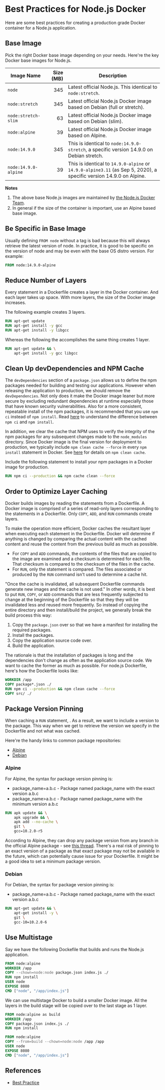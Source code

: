 # Best Practices for Node.js Docker

Here are some best practices for creating a production grade Docker container for a Node.js application.

## Base Image

Pick the right Docker base image depending on your needs. Here're the key Docker base images for Node.js.

| Image Name           | Size (MB) | Description  |
|----------------------|----------:|--------------|
| `node`               |       345 | Latest official Node.js. This identical to `node:stretch`. |
| `node:stretch`       |       345 | Latest official Node.js Docker image based on Debian (full or stretch). |
| `node:stretch-slim`  |        63 | Latest official Node.js Docker image based on Debian (slim). |
| `node:alpine`        |        39 | Latest official Node.js Docker image based on Alpine. |
| `node:14.9.0`        |       345 | This  is identical to `node:14.9.0-stretch`, a specific version 14.9.0 on Debian stretch. |
| `node:14.9.0-alpine` |        39 | This is identical to `14.9.0-alpine` or `14.9.0-alpine3.11` (as Sep 5, 2020), a specific version 14.9.0 on Alpine. |

**Notes**

1. The above base Node.js images are maintained by [the Node.js Docker Team](https://hub.docker.com/_/node).
1. In general if the size of the container is important, use an Alpine based base image.

## Be Specific in Base Image

Usually defining `FROM node` without a tag is bad because this will always retrieve the latest version of node. In practice, it is good to be specific on the version of node and may be even with the base OS distro version. For example:

```dockerfile
FROM node:14.9.0-alpine
```

## Reduce Number of Layers

Every statement in a Dockerfile creates a layer in the Docker container. And each layer takes up space. With more layers, the size of the Docker image increases. 

The following example creates 3 layers.

```dockerfile
RUN apt-get update
RUN apt-get install -y gcc
RUN apt-get install -y libgcc
```

Whereas the following the accomplishes the same thing creates 1 layer.

```dockerfile
RUN apt-get update && \
    apt-get install -y gcc libgcc
```

## Clean Up devDependencies and NPM Cache

The `devDependencies` section of a `package.json` allows us to define the npm packages needed for building and testing our applications. However when releasing the application to production, we should remove the `devDependencies`. Not only does it make the Docker image leaner but more secure by excluding redundant dependencies at runtime especially those that have known security vulnerabilities. Also for a more consistent, repeatable install of the npm packages, it is recommended that you use `npm ci` instead of `npm install`. Read [here](https://stackoverflow.com/questions/52499617/what-is-the-difference-between-npm-install-and-npm-ci) to understand the difference between `npm ci` and `npm install`.
 
In addition, we clear the cache that NPM uses to verify the integrity of the npm packages for any subsequent changes made to the `node_modules` directory. Since Docker image is the final version for deployment to production, we typically include `npm clean cache --force` in every `npm install` statement in Docker. See [here](https://docs.npmjs.com/cli-commands/cache.html) for details on `npm clean cache`.

Include the following statement to install your npm packages in a Docker image for production. 

```dockerfile
RUN npm ci --production && npm cache clean --force
```

## Order to Optimize Layer Caching

Docker builds images by reading the statements from a Dockerfile. A Docker image is comprised of a series of read-only layers corresponding to the statements in a Dockerfile. Only `COPY`, `ADD`, and `RUN` commands create layers.

To make the operation more efficient, Docker caches the resultant layer when executing each statement in the Dockerfile. Docker will determine if anything is changed by comparing the actual content with the cached content and reuse the content from the previous build as much as possible.

* For `COPY` and `ADD` commands, the contents of the files that are copied to the image are examined and a checksum is determined for each file. That checksum is compared to the checksum of the files in the cache.
* For `RUN`, only the statement is compared. The files associated or produced by the `RUN` command isn't used to determine a cache hit.

"Once the cache is invalidated, all subsequent Dockerfile commands generate new images and the cache is not used." In other words, it is best to put `RUN`, `COPY`, or `ADD` commands that are less frequently subjected to change at the beginning of the Dockerfile so that they they will be invalidated less and reused more frequently. So instead of copying the entire directory and then install/build the project, we generally break the build process this way:

1. Copy the `package.json` over so that we have a manifest for installing the required packages.
1. Install the packages.
1. Copy the application source code over.
1. Build the application.

The rationale is that the installation of packages is long and the dependencies don't change as often as the application source code. We want to cache the former as much as possible. For node.js Dockerfile, here's  how the Dockerfile looks like:

```dockerfile
WORKDIR /app
COPY package*.json ./
RUN npm ci --production && npm clean cache --force
COPY src/ ./
```

## Package Version Pinning

When caching a `RUN` statement, . As a result, we want to include a version to the package. This way when we get to retrieve the version we specify in the Dockerfile and not what was cached.

Here're the handy links to common package repositories:

* [Alpine](https://pkgs.alpinelinux.org/packages)
* [Debian](https://packages.debian.org/index)

### Alpine

For Alpine, the syntax for package version pinning is:

* package_name=a.b.c - Package named package_name with the exact version a.b.c
* package_name>a.b.c - Package named package_name with the minimum version a.b.c

```dockerfile
RUN apk update && \
    apk upgrade && \
    apk add --no-cache \
    git \
    gcc=10.2.0-r5
```

According to Alpine, they can drop any package version from any branch in the official Alpine package - see [this thread](https://gitlab.alpinelinux.org/alpine/abuild/-/issues/9996). There's a real risk of pinning to an exact version of a package as that exact package may not be available in the future, which can potentially cause issue for your Dockerfile. It might be a good idea to set a minimum package version.

### Debian

For Debian, the syntax for package version pinning is:

* package_name=a.b.c - Package named package_name with the exact version a.b.c

```dockerfile
RUN apt-get update && \
    apt-get install -y \
    git \
    gcc-10=10.2.0-6
```

## Use Multistage

Say we have the following Dockefile that builds and runs the Node.js application.

```dockerfile
FROM node:alpine
WORKDIR /app
COPY --chown=node:node package.json index.js ./
RUN npm install
USER node
EXPOSE 8080
CMD ["node", "/app/index.js"]
```

We can use multistage Docker to build a smaller Docker image. All the layers in the build stage will be copied over to the last stage as 1 layer.

```dockerfile
FROM node:alpine as build
WORKDIR /app
COPY package.json index.js ./
RUN npm install

FROM node:alpine
COPY --from=build --chown=node:node /app /app
USER node
EXPOSE 8080
CMD ["node", "/app/index.js"]
```

## References

* [Best Practice](https://medium.com/@nodepractices/docker-best-practices-with-node-js-e044b78d8f67)

